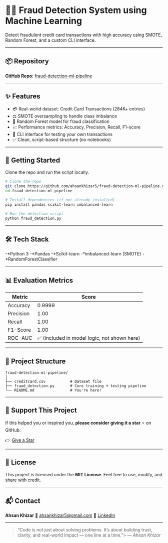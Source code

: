 # 🕵️‍♂️ Fraud Detection System using Machine Learning

Detect fraudulent credit card transactions with high accuracy using SMOTE, Random Forest, and a custom CLI interface.

---

## 📦 Repository

**GitHub Repo:** [fraud-detection-ml-pipeline](https://github.com/ahsankhizar5/fraud-detection-ml-pipeline)

---

## ✨ Features

- 💳 Real-world dataset: Credit Card Transactions (284K+ entries)
- ⚖️ SMOTE oversampling to handle class imbalance
- 🌲 Random Forest model for fraud classification
- 📈 Performance metrics: Accuracy, Precision, Recall, F1-score
- 🧪 CLI interface for testing your own transactions
- ✅ Clean, script-based structure (no notebooks)

---

## 🚀 Getting Started

Clone the repo and run the script locally.

```bash
# Clone the repo
git clone https://github.com/ahsankhizar5/fraud-detection-ml-pipeline.git
cd fraud-detection-ml-pipeline

# Install dependencies (if not already installed)
pip install pandas scikit-learn imbalanced-learn

# Run the detection script
python fraud_detection.py
````

---

## 🛠️ Tech Stack

-*Python 3
-*Pandas
-*Scikit-learn
-*imbalanced-learn (SMOTE)
-*RandomForestClassifier

---

## 📊 Evaluation Metrics

| Metric    | Score                                       |
| --------- | ------------------------------------------- |
| Accuracy  | 0.9999                                      |
| Precision | 1.00                                        |
| Recall    | 1.00                                        |
| F1-Score  | 1.00                                        |
| ROC-AUC   | ✅ (included in model logic, not shown here) |

---

## 🧾 Project Structure

```
fraud-detection-ml-pipeline/
│
├── creditcard.csv           # Dataset file
├── fraud_detection.py       # Core training + testing pipeline
└── README.md                # You're here!
```

---

## 🌟 Support This Project

If this helped you or inspired you, **please consider giving it a star** ⭐ on GitHub:

👉 [Give a Star](https://github.com/ahsankhizar5/fraud-detection-ml-pipeline)

---

## 📄 License

This project is licensed under the **MIT License**. Feel free to use, modify, and share with credit.

---

## 📬 Contact

**Ahsan Khizar**
📧 [ahsankhizar5@gmail.com](mailto:ahsankhizar5@gmail.com)
🔗 [LinkedIn](https://www.linkedin.com/in/ahsankhizar)

---

> “Code is not just about solving problems. It’s about building trust, clarity, and real-world impact — one line at a time.”> — *Ahsan Khizar*
